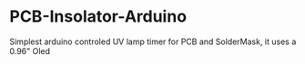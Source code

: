 # PCB-Insolator-Arduino
Simplest arduino controled UV lamp timer for PCB and SolderMask, it uses a 0.96" Oled
